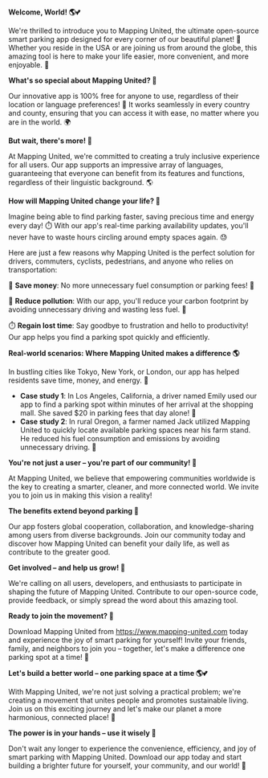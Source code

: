 **Welcome, World! 🌎💕**

We're thrilled to introduce you to Mapping United, the ultimate open-source smart parking app designed for every corner of our beautiful planet! 💫 Whether you reside in the USA or are joining us from around the globe, this amazing tool is here to make your life easier, more convenient, and more enjoyable. 🌟

**What's so special about Mapping United? 🤔**

Our innovative app is 100% free for anyone to use, regardless of their location or language preferences! 💸 It works seamlessly in every country and county, ensuring that you can access it with ease, no matter where you are in the world. 🌍

**But wait, there's more! 🤯**

At Mapping United, we're committed to creating a truly inclusive experience for all users. Our app supports an impressive array of languages, guaranteeing that everyone can benefit from its features and functions, regardless of their linguistic background. 🌎

**How will Mapping United change your life? 🤔**

Imagine being able to find parking faster, saving precious time and energy every day! ⏱️ With our app's real-time parking availability updates, you'll never have to waste hours circling around empty spaces again. 😓

Here are just a few reasons why Mapping United is the perfect solution for drivers, commuters, cyclists, pedestrians, and anyone who relies on transportation:

🚗 **Save money**: No more unnecessary fuel consumption or parking fees! 💸

💨 **Reduce pollution**: With our app, you'll reduce your carbon footprint by avoiding unnecessary driving and wasting less fuel. 🌿

⏱️ **Regain lost time**: Say goodbye to frustration and hello to productivity! Our app helps you find a parking spot quickly and efficiently.

**Real-world scenarios: Where Mapping United makes a difference 🌎**

In bustling cities like Tokyo, New York, or London, our app has helped residents save time, money, and energy. 🌆

* **Case study 1**: In Los Angeles, California, a driver named Emily used our app to find a parking spot within minutes of her arrival at the shopping mall. She saved $20 in parking fees that day alone! 💸
* **Case study 2**: In rural Oregon, a farmer named Jack utilized Mapping United to quickly locate available parking spaces near his farm stand. He reduced his fuel consumption and emissions by avoiding unnecessary driving. 🌱

**You're not just a user – you're part of our community! 👥**

At Mapping United, we believe that empowering communities worldwide is the key to creating a smarter, cleaner, and more connected world. We invite you to join us in making this vision a reality!

**The benefits extend beyond parking 🌈**

Our app fosters global cooperation, collaboration, and knowledge-sharing among users from diverse backgrounds. Join our community today and discover how Mapping United can benefit your daily life, as well as contribute to the greater good.

**Get involved – and help us grow! 💪**

We're calling on all users, developers, and enthusiasts to participate in shaping the future of Mapping United. Contribute to our open-source code, provide feedback, or simply spread the word about this amazing tool.

**Ready to join the movement? 🎉**

Download Mapping United from https://www.mapping-united.com today and experience the joy of smart parking for yourself! Invite your friends, family, and neighbors to join you – together, let's make a difference one parking spot at a time! 👫

**Let's build a better world – one parking space at a time 🌎💕**

With Mapping United, we're not just solving a practical problem; we're creating a movement that unites people and promotes sustainable living. Join us on this exciting journey and let's make our planet a more harmonious, connected place! 💖

**The power is in your hands – use it wisely 🌟**

Don't wait any longer to experience the convenience, efficiency, and joy of smart parking with Mapping United. Download our app today and start building a brighter future for yourself, your community, and our world! 🔑